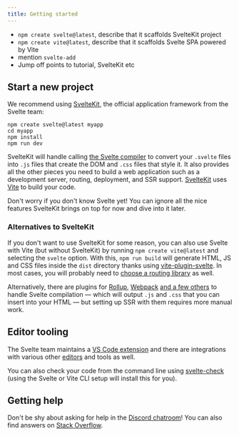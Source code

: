 ```yaml
---
title: Getting started
---
```


- `npm create svelte@latest`, describe that it scaffolds SvelteKit project
- `npm create vite@latest`, describe that it scaffolds Svelte SPA powered by Vite
- mention `svelte-add`
- Jump off points to tutorial, SvelteKit etc

## Start a new project

We recommend using [SvelteKit](https://kit.svelte.dev/), the official application framework from the Svelte team:

```
npm create svelte@latest myapp
cd myapp
npm install
npm run dev
```

SvelteKit will handle calling [the Svelte compiler](https://www.npmjs.com/package/svelte) to convert your `.svelte` files into `.js` files that create the DOM and `.css` files that style it. It also provides all the other pieces you need to build a web application such as a development server, routing, deployment, and SSR support. [SvelteKit](https://kit.svelte.dev/) uses [Vite](https://vitejs.dev/) to build your code.

Don't worry if you don't know Svelte yet! You can ignore all the nice features SvelteKit brings on top for now and dive into it later.

### Alternatives to SvelteKit

If you don't want to use SvelteKit for some reason, you can also use Svelte with Vite (but without SvelteKit) by running `npm create vite@latest` and selecting the `svelte` option. With this, `npm run build` will generate HTML, JS and CSS files inside the `dist` directory thanks using [vite-plugin-svelte](https://github.com/sveltejs/vite-plugin-svelte). In most cases, you will probably need to [choose a routing library](faq#Is-there-a-router) as well.

Alternatively, there are plugins for [Rollup](https://github.com/sveltejs/rollup-plugin-svelte), [Webpack](https://github.com/sveltejs/svelte-loader) [and a few others](https://sveltesociety.dev/packages?category=build-plugins) to handle Svelte compilation — which will output `.js` and `.css` that you can insert into your HTML — but setting up SSR with them requires more manual work.

## Editor tooling

The Svelte team maintains a [VS Code extension](https://marketplace.visualstudio.com/items?itemName=svelte.svelte-vscode) and there are integrations with various other [editors](https://sveltesociety.dev/resources#editor-support) and tools as well.

You can also check your code from the command line using [svelte-check](https://www.npmjs.com/package/svelte-check) (using the Svelte or Vite CLI setup will install this for you).

## Getting help

Don't be shy about asking for help in the [Discord chatroom](https://svelte.dev/chat)! You can also find answers on [Stack Overflow](https://stackoverflow.com/questions/tagged/svelte).
